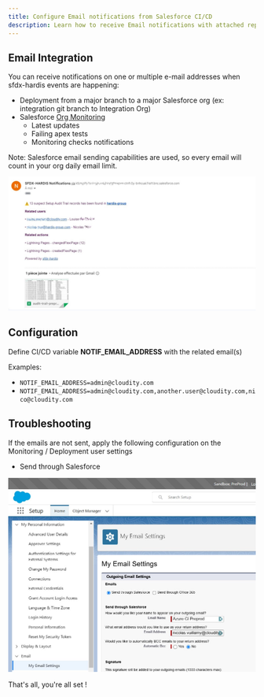 ```yaml
---
title: Configure Email notifications from Salesforce CI/CD
description: Learn how to receive Email notifications with attached reports from sfdx-hardis processes
---
```

<!-- markdownlint-disable MD013 -->

## Email Integration

You can receive notifications on one or multiple e-mail addresses when sfdx-hardis events are happening:

- Deployment from a major branch to a major Salesforce org (ex: integration git branch to Integration Org)
- Salesforce [Org Monitoring](salesforce-monitoring-home.md)
  - Latest updates
  - Failing apex tests
  - Monitoring checks notifications

Note: Salesforce email sending capabilities are used, so every email will count in your org daily email limit.

![](assets/images/screenshot-notif-email.jpg)

## Configuration

Define CI/CD variable **NOTIF_EMAIL_ADDRESS** with the related email(s)

Examples:

- `NOTIF_EMAIL_ADDRESS=admin@cloudity.com`
- `NOTIF_EMAIL_ADDRESS=admin@cloudity.com,another.user@cloudity.com,nico@cloudity.com`

## Troubleshooting

If the emails are not sent, apply the following configuration on the Monitoring / Deployment user settings

- Send through Salesforce

![](assets/images/screenshot-email-config.jpg)

That's all, you're all set !


